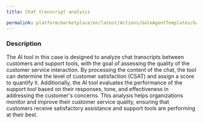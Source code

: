 ```yaml
---
title: Chat transcript analysis

permalink: platform/marketplace/en/latest/Actions/GaleAgentTemplates/GaleTL_011
---
```

### Description

The AI tool in this case is designed to analyze chat transcripts between customers and support tools, with the goal of assessing the quality of the customer service interaction. By processing the content of the chat, the tool can determine the level of customer satisfaction (CSAT) and assign a score to quantify it. Additionally, the AI tool evaluates the performance of the support tool based on their responses, tone, and effectiveness in addressing the customer's concerns. This analysis helps organizations monitor and improve their customer service quality, ensuring that customers receive satisfactory assistance and support tools are performing at their best.